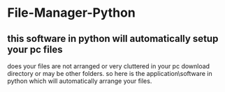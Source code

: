 # File-Manager-Python
## this software in python will automatically setup your pc files 

does your files are not arranged or very cluttered in your pc download directory or may be other folders.
so here is the application\software in python which will automatically arrange your files.
